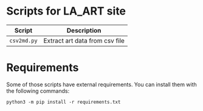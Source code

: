 # Scripts for LA_ART site

| Script           | Description                      |
| ---------------- | -------------------------------- |
| `csv2md.py`      | Extract art data from csv file   |

# Requirements

Some of those scripts have external requirements. You can install them with the following commands:

```
python3 -m pip install -r requirements.txt
```
